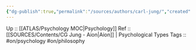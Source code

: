 ```yaml
---
{"dg-publish":true,"permalink":"/sources/authors/carl-jung/","created":"2023-03-08T17:10:16.342+01:00","updated":"2023-03-08T17:11:19.366+01:00"}
---
```


Up :: [[ATLAS/Psychology MOC\|Psychology]]
Ref :: [[SOURCES/Contents/CG Jung - Aion\|Aion]] | Psychological Types 
Tags :: #on/psychology #on/philosophy 